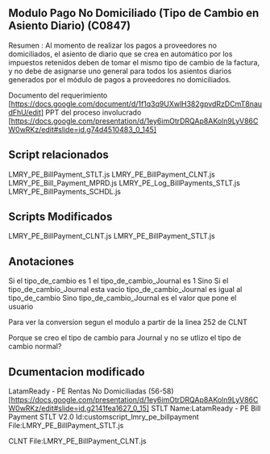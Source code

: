 ## Modulo Pago No Domiciliado (Tipo de Cambio en Asiento Diario) (C0847)
Resumen :
    Al momento de realizar los pagos a proveedores no domiciliados, el asiento de diario que se crea en automático por los impuestos retenidos deben de tomar el mismo tipo de cambio de la factura, y no debe de asignarse uno general para todos los asientos diarios generados por el módulo de pagos a proveedores no domiciliados.

Documento del requerimiento [https://docs.google.com/document/d/1f1q3q9UXwlH382gpvdRzDCmT8naudFhU/edit]
PPT del proceso involucrado [https://docs.google.com/presentation/d/1ey6imOtrDRQAp8AKoln9LyV86CW0wRKz/edit#slide=id.g74d4510483_0_145]

## Script relacionados


LMRY_PE_BillPayment_STLT.js
LMRY_PE_BillPayment_CLNT.js
LMRY_PE_Bill_Payment_MPRD.js
LMRY_PE_Log_BillPayments_STLT.js
LMRY_PE_BillPayments_SCHDL.js

## Scripts Modificados
LMRY_PE_BillPayment_CLNT.js
LMRY_PE_BillPayment_STLT.js

## Anotaciones 

Si el tipo_de_cambio es 1 
    el tipo_de_cambio_Journal es 1
Sino
    Si el tipo_de_cambio_Journal esta vacio
        tipo_de_cambio_Journal es igual al tipo_de_cambio
    Sino
        tipo_de_cambio_Journal es el valor que pone el usuario


Para ver la conversion segun el modulo a partir de la linea 252 de CLNT

Porque se creo el tipo de cambio para Journal y no se utlizo el tipo de cambio normal?


## Dcumentacion modificado

LatamReady - PE Rentas No Domiciliadas (56-58) [https://docs.google.com/presentation/d/1ey6imOtrDRQAp8AKoln9LyV86CW0wRKz/edit#slide=id.g2141fea1627_0_15]
STLT
Name:LatamReady - PE Bill Payment STLT V2.0
Id:customscript_lmry_pe_billpayment
File:LMRY_PE_BillPayment_STLT.js

CLNT
File:LMRY_PE_BillPayment_CLNT.js


